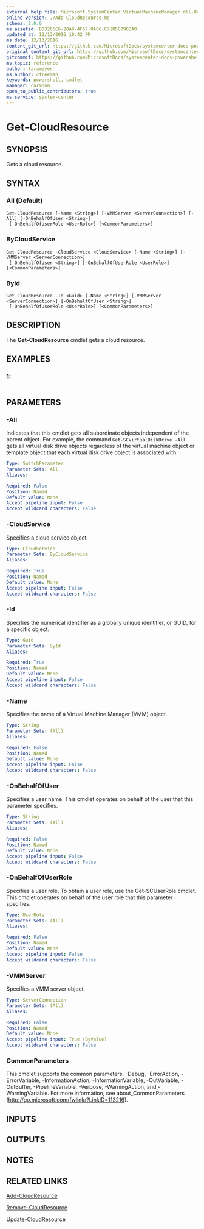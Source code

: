 ```yaml
---
external help file: Microsoft.SystemCenter.VirtualMachineManager.dll-Help.xml
online version: ./Add-CloudResource.md
schema: 2.0.0
ms.assetid: B03266C6-28A8-4F57-9A06-C7185C798DA0
updated_at: 12/13/2016 10:42 PM
ms.date: 12/13/2016
content_git_url: https://github.com/MicrosoftDocs/systemcenter-docs-powershell/blob/master/systemcenter-cmdlets/VirtualMachineManager/v1/Get-CloudResource.md
original_content_git_url: https://github.com/MicrosoftDocs/systemcenter-docs-powershell/blob/master/systemcenter-cmdlets/VirtualMachineManager/v1/Get-CloudResource.md
gitcommit: https://github.com/MicrosoftDocs/systemcenter-docs-powershell/blob/ea9507ac2178040476af5407227db8cb97701ea9/systemcenter-cmdlets/VirtualMachineManager/v1/Get-CloudResource.md
ms.topic: reference
author: tarameyer
ms.author: cfreeman
keywords: powershell, cmdlet
manager: carmonm
open_to_public_contributors: true
ms.service: system-center
---
```


# Get-CloudResource

## SYNOPSIS
Gets a cloud resource.

## SYNTAX

### All (Default)
```
Get-CloudResource [-Name <String>] [-VMMServer <ServerConnection>] [-All] [-OnBehalfOfUser <String>]
 [-OnBehalfOfUserRole <UserRole>] [<CommonParameters>]
```

### ByCloudService
```
Get-CloudResource -CloudService <CloudService> [-Name <String>] [-VMMServer <ServerConnection>]
 [-OnBehalfOfUser <String>] [-OnBehalfOfUserRole <UserRole>] [<CommonParameters>]
```

### ById
```
Get-CloudResource -Id <Guid> [-Name <String>] [-VMMServer <ServerConnection>] [-OnBehalfOfUser <String>]
 [-OnBehalfOfUserRole <UserRole>] [<CommonParameters>]
```

## DESCRIPTION
The **Get-CloudResource** cmdlet gets a cloud resource.

## EXAMPLES

### 1:
```

```

## PARAMETERS

### -All
Indicates that this cmdlet gets all subordinate objects independent of the parent object.
For example, the command `Get-SCVirtualDiskDrive -All` gets all virtual disk drive objects regardless of the virtual machine object or template object that each virtual disk drive object is associated with.

```yaml
Type: SwitchParameter
Parameter Sets: All
Aliases: 

Required: False
Position: Named
Default value: None
Accept pipeline input: False
Accept wildcard characters: False
```

### -CloudService
Specifies a cloud service object.

```yaml
Type: CloudService
Parameter Sets: ByCloudService
Aliases: 

Required: True
Position: Named
Default value: None
Accept pipeline input: False
Accept wildcard characters: False
```

### -Id
Specifies the numerical identifier as a globally unique identifier, or GUID, for a specific object.

```yaml
Type: Guid
Parameter Sets: ById
Aliases: 

Required: True
Position: Named
Default value: None
Accept pipeline input: False
Accept wildcard characters: False
```

### -Name
Specifies the name of a Virtual Machine Manager (VMM) object.

```yaml
Type: String
Parameter Sets: (All)
Aliases: 

Required: False
Position: Named
Default value: None
Accept pipeline input: False
Accept wildcard characters: False
```

### -OnBehalfOfUser
Specifies a user name.
This cmdlet operates on behalf of the user that this parameter specifies.

```yaml
Type: String
Parameter Sets: (All)
Aliases: 

Required: False
Position: Named
Default value: None
Accept pipeline input: False
Accept wildcard characters: False
```

### -OnBehalfOfUserRole
Specifies a user role.
To obtain a user role, use the Get-SCUserRole cmdlet.
This cmdlet operates on behalf of the user role that this parameter specifies.

```yaml
Type: UserRole
Parameter Sets: (All)
Aliases: 

Required: False
Position: Named
Default value: None
Accept pipeline input: False
Accept wildcard characters: False
```

### -VMMServer
Specifies a VMM server object.

```yaml
Type: ServerConnection
Parameter Sets: (All)
Aliases: 

Required: False
Position: Named
Default value: None
Accept pipeline input: True (ByValue)
Accept wildcard characters: False
```

### CommonParameters
This cmdlet supports the common parameters: -Debug, -ErrorAction, -ErrorVariable, -InformationAction, -InformationVariable, -OutVariable, -OutBuffer, -PipelineVariable, -Verbose, -WarningAction, and -WarningVariable. For more information, see about_CommonParameters (http://go.microsoft.com/fwlink/?LinkID=113216).

## INPUTS

## OUTPUTS

## NOTES

## RELATED LINKS

[Add-CloudResource](xref:VirtualMachineManager/v1/Add-CloudResource.md)

[Remove-CloudResource](xref:VirtualMachineManager/v1/Remove-CloudResource.md)

[Update-CloudResource](xref:VirtualMachineManager/v1/Update-CloudResource.md)

